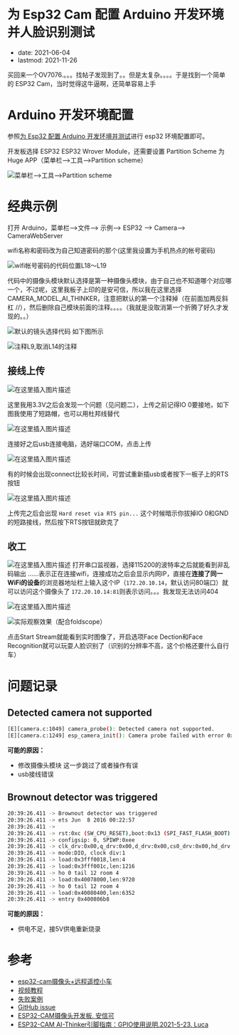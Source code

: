 # 为 Esp32 Cam 配置 Arduino 开发环境并人脸识别测试
- date: 2021-06-04
- lastmod: 2021-11-26

买回来一个OV7076.。。。找帖子发现到了。。但是太复杂。。。。于是找到一个简单的 ESP32 Cam，当时觉得这牛逼啊，还简单容易上手

# Arduino 开发环境配置

参照[为 Esp32 配置 Arduino 开发环境并测试](/hackaday/esp32/arduino.md)进行 esp32 环境配置即可。

开发板选择 ESP32 ESP32 Wrover Module，还需要设置 Partition Scheme 为 Huge APP（菜单栏–>工具–>Partition scheme）

![菜单栏–>工具–>Partition scheme](https://img-blog.csdnimg.cn/202006252108503.png?x-oss-process=image/watermark,type_ZmFuZ3poZW5naGVpdGk,shadow_10,text_aHR0cHM6Ly9ibG9nLmNzZG4ubmV0L3dlaXhpbl80MzAzMTA5Mg==,size_16,color_FFFFFF,t_70)

# 经典示例

打开 Arduino，菜单栏–>文件–> 示例–> ESP32 –> Camera–>  CameraWebServer

wifi名称和密码改为自己知道密码的那个(这里我设置为手机热点的帐号密码)

![wifi帐号密码的代码位置L18～L19](https://img-blog.csdnimg.cn/2020062521105639.png?x-oss-process=image/watermark,type_ZmFuZ3poZW5naGVpdGk,shadow_10,text_aHR0cHM6Ly9ibG9nLmNzZG4ubmV0L3dlaXhpbl80MzAzMTA5Mg==,size_16,color_FFFFFF,t_70)

代码中的摄像头模块默认选择是第一种摄像头模块，由于自己也不知道哪个对应哪一个，不过呢，这里我板子上印的是安可信，所以我在这里选择 CAMERA_MODEL_AI_THINKER，注意把默认的第一个注释掉（在前面加两反斜杠 //），然后删除自己模块前面的注释。。。。（我就是没取消第一个折腾了好久才发现的。。）

![默认的镜头选择代码](https://img-blog.csdnimg.cn/20200625211121861.png)
如下图所示

![注释L9,取消L14的注释](https://img-blog.csdnimg.cn/20200625211251541.png)

## 接线上传

![在这里插入图片描述](https://img-blog.csdnimg.cn/2020062521143782.png?x-oss-process=image/watermark,type_ZmFuZ3poZW5naGVpdGk,shadow_10,text_aHR0cHM6Ly9ibG9nLmNzZG4ubmV0L3dlaXhpbl80MzAzMTA5Mg==,size_16,color_FFFFFF,t_70)

这里我用3.3V之后会发现一个问题（见问题二），上传之前记得IO 0要接地，如下图我使用了短路帽，也可以用杜邦线替代

![在这里插入图片描述](https://img-blog.csdnimg.cn/20200625211615338.png?x-oss-process=image/watermark,type_ZmFuZ3poZW5naGVpdGk,shadow_10,text_aHR0cHM6Ly9ibG9nLmNzZG4ubmV0L3dlaXhpbl80MzAzMTA5Mg==,size_16,color_FFFFFF,t_70)

连接好之后usb连接电脑，选好端口COM，点击上传

![在这里插入图片描述](https://img-blog.csdnimg.cn/20200625212003766.png)

有的时候会出现connect比较长时间，可尝试重新插usb或者按下一板子上的RTS按钮

![在这里插入图片描述](https://img-blog.csdnimg.cn/20200625212112367.png)

上传完之后会出现 `Hard reset via RTS pin...`
这个时候暗示你拔掉IO 0和GND的短路接线，然后按下RTS按钮就欧克了

## 收工

![在这里插入图片描述](https://img-blog.csdnimg.cn/20200625212322617.png)
打开串口监视器，选择115200的波特率之后就能看到非乱码输出
......表示正在连接wifi，连接成功之后会显示内网IP，直接在**连接了同一WiFi的设备**的浏览器地址栏上输入这个IP（`172.20.10.14`，默认访问80端口）就可以访问这个摄像头了
`172.20.10.14:81`则表示访问。。。我发现无法访问404

![在这里插入图片描述](https://img-blog.csdnimg.cn/20200625213113154.png?x-oss-process=image/watermark,type_ZmFuZ3poZW5naGVpdGk,shadow_10,text_aHR0cHM6Ly9ibG9nLmNzZG4ubmV0L3dlaXhpbl80MzAzMTA5Mg==,size_16,color_FFFFFF,t_70)

![实际观察效果（配合foldscope）](https://img-blog.csdnimg.cn/6740330e9c2b4d6d88ab324b17261c11.jpg?x-oss-process=image/watermark,type_ZHJvaWRzYW5zZmFsbGJhY2s,shadow_50,text_Q1NETiBAS2Vhcm5leSBmb3JtIEFuIGlkZWE=,size_12,color_FFFFFF,t_70,g_se,x_16#pic_center)

点击Start Stream就能看到实时图像了，开启选项Face Dection和Face Recognition就可以玩耍人脸识别了（识别的分辨率不高，这个价格还要什么自行车）

# 问题记录
## Detected camera not supported

```bash
[E][camera.c:1049] camera_probe(): Detected camera not supported.
[E][camera.c:1249] esp_camera_init(): Camera probe failed with error 0x20004
```

**可能的原因：** 
- 修改摄像头模块 这一步跳过了或者操作有误
- usb接线错误

## Brownout detector was triggered

```bash
20:39:26.411 -> Brownout detector was triggered
20:39:26.411 -> ets Jun  8 2016 00:22:57
20:39:26.411 -> 
20:39:26.411 -> rst:0xc (SW_CPU_RESET),boot:0x13 (SPI_FAST_FLASH_BOOT)
20:39:26.411 -> configsip: 0, SPIWP:0xee
20:39:26.411 -> clk_drv:0x00,q_drv:0x00,d_drv:0x00,cs0_drv:0x00,hd_drv:0x00,wp_drv:0x00
20:39:26.411 -> mode:DIO, clock div:1
20:39:26.411 -> load:0x3fff0018,len:4
20:39:26.411 -> load:0x3fff001c,len:1216
20:39:26.411 -> ho 0 tail 12 room 4
20:39:26.411 -> load:0x40078000,len:9720
20:39:26.411 -> ho 0 tail 12 room 4
20:39:26.411 -> load:0x40080400,len:6352
20:39:26.411 -> entry 0x400806b8
```

 **可能的原因：** 
 - 供电不足，接5V供电重新烧录

# 参考

- [esp32-cam摄像头+远程遥控小车](https://blog.csdn.net/qq_43141903/article/details/105240958)
- [视频教程](https://www.bilibili.com/video/av57997536?from=search&seid=3652933720567762882)
- [失败案例](https://zhuanlan.zhihu.com/p/104356606)
- [GitHub issue](https://github.com/espressif/esp32-camera/issues/118)
- [ESP32-CAM摄像头开发板. 安信可](https://docs.ai-thinker.com/esp32-cam)
- [ESP32-CAM AI-Thinker引脚指南：GPIO使用说明.2021-5-23. Luca](https://www.qutaojiao.com/24272.html)
